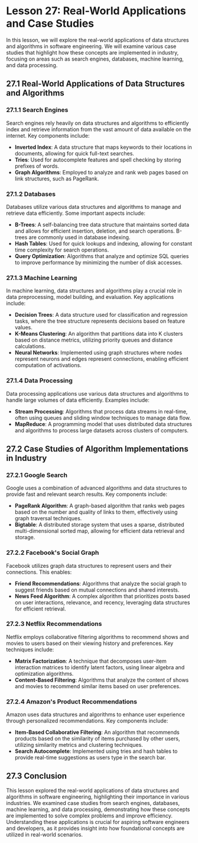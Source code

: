 # Lesson 27: Real-World Applications and Case Studies

In this lesson, we will explore the real-world applications of data structures and algorithms in software engineering. We will examine various case studies that highlight how these concepts are implemented in industry, focusing on areas such as search engines, databases, machine learning, and data processing.

## 27.1 Real-World Applications of Data Structures and Algorithms

### 27.1.1 Search Engines
Search engines rely heavily on data structures and algorithms to efficiently index and retrieve information from the vast amount of data available on the internet. Key components include:

- **Inverted Index**: A data structure that maps keywords to their locations in documents, allowing for quick full-text searches.
- **Tries**: Used for autocomplete features and spell checking by storing prefixes of words.
- **Graph Algorithms**: Employed to analyze and rank web pages based on link structures, such as PageRank.

### 27.1.2 Databases
Databases utilize various data structures and algorithms to manage and retrieve data efficiently. Some important aspects include:

- **B-Trees**: A self-balancing tree data structure that maintains sorted data and allows for efficient insertion, deletion, and search operations. B-trees are commonly used in database indexing.
- **Hash Tables**: Used for quick lookups and indexing, allowing for constant time complexity for search operations.
- **Query Optimization**: Algorithms that analyze and optimize SQL queries to improve performance by minimizing the number of disk accesses.

### 27.1.3 Machine Learning
In machine learning, data structures and algorithms play a crucial role in data preprocessing, model building, and evaluation. Key applications include:

- **Decision Trees**: A data structure used for classification and regression tasks, where the tree structure represents decisions based on feature values.
- **K-Means Clustering**: An algorithm that partitions data into K clusters based on distance metrics, utilizing priority queues and distance calculations.
- **Neural Networks**: Implemented using graph structures where nodes represent neurons and edges represent connections, enabling efficient computation of activations.

### 27.1.4 Data Processing
Data processing applications use various data structures and algorithms to handle large volumes of data efficiently. Examples include:

- **Stream Processing**: Algorithms that process data streams in real-time, often using queues and sliding window techniques to manage data flow.
- **MapReduce**: A programming model that uses distributed data structures and algorithms to process large datasets across clusters of computers.

## 27.2 Case Studies of Algorithm Implementations in Industry

### 27.2.1 Google Search
Google uses a combination of advanced algorithms and data structures to provide fast and relevant search results. Key components include:

- **PageRank Algorithm**: A graph-based algorithm that ranks web pages based on the number and quality of links to them, effectively using graph traversal techniques.
- **Bigtable**: A distributed storage system that uses a sparse, distributed multi-dimensional sorted map, allowing for efficient data retrieval and storage.

### 27.2.2 Facebook's Social Graph
Facebook utilizes graph data structures to represent users and their connections. This enables:

- **Friend Recommendations**: Algorithms that analyze the social graph to suggest friends based on mutual connections and shared interests.
- **News Feed Algorithm**: A complex algorithm that prioritizes posts based on user interactions, relevance, and recency, leveraging data structures for efficient retrieval.

### 27.2.3 Netflix Recommendations
Netflix employs collaborative filtering algorithms to recommend shows and movies to users based on their viewing history and preferences. Key techniques include:

- **Matrix Factorization**: A technique that decomposes user-item interaction matrices to identify latent factors, using linear algebra and optimization algorithms.
- **Content-Based Filtering**: Algorithms that analyze the content of shows and movies to recommend similar items based on user preferences.

### 27.2.4 Amazon's Product Recommendations
Amazon uses data structures and algorithms to enhance user experience through personalized recommendations. Key components include:

- **Item-Based Collaborative Filtering**: An algorithm that recommends products based on the similarity of items purchased by other users, utilizing similarity metrics and clustering techniques.
- **Search Autocomplete**: Implemented using tries and hash tables to provide real-time suggestions as users type in the search bar.

## 27.3 Conclusion

This lesson explored the real-world applications of data structures and algorithms in software engineering, highlighting their importance in various industries. We examined case studies from search engines, databases, machine learning, and data processing, demonstrating how these concepts are implemented to solve complex problems and improve efficiency. Understanding these applications is crucial for aspiring software engineers and developers, as it provides insight into how foundational concepts are utilized in real-world scenarios.
